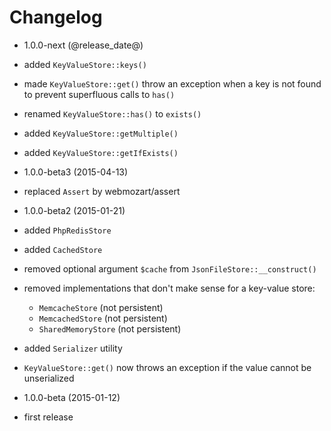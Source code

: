 Changelog
=========

* 1.0.0-next (@release_date@)

 * added `KeyValueStore::keys()`
 * made `KeyValueStore::get()` throw an exception when a key is not found to
   prevent superfluous calls to `has()`
 * renamed `KeyValueStore::has()` to `exists()`
 * added `KeyValueStore::getMultiple()`
 * added `KeyValueStore::getIfExists()`

* 1.0.0-beta3 (2015-04-13)

 * replaced `Assert` by webmozart/assert
 
* 1.0.0-beta2 (2015-01-21)

 * added `PhpRedisStore`
 * added `CachedStore`
 * removed optional argument `$cache` from `JsonFileStore::__construct()`
 * removed implementations that don't make sense for a key-value store: 
   * `MemcacheStore` (not persistent)
   * `MemcachedStore` (not persistent)
   * `SharedMemoryStore` (not persistent)
 * added `Serializer` utility
 * `KeyValueStore::get()` now throws an exception if the value cannot be unserialized

* 1.0.0-beta (2015-01-12)

 * first release
